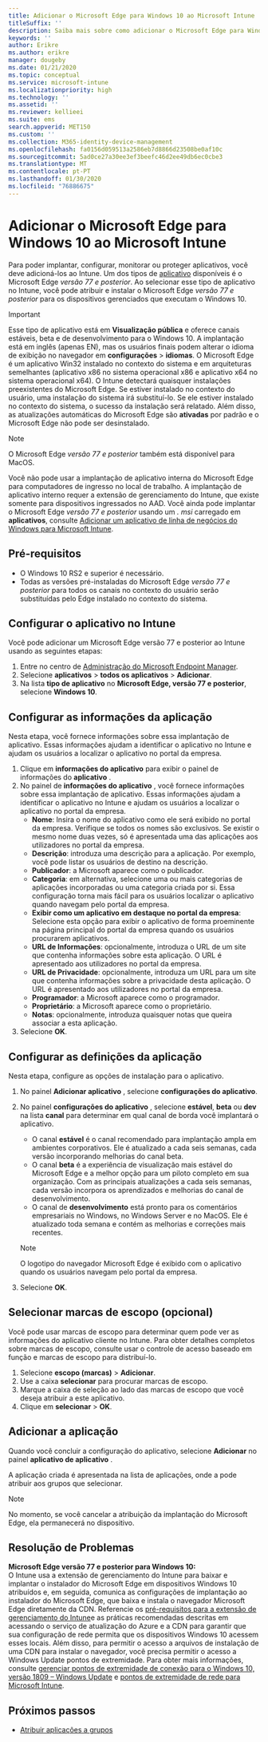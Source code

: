 ```yaml
---
title: Adicionar o Microsoft Edge para Windows 10 ao Microsoft Intune
titleSuffix: ''
description: Saiba mais sobre como adicionar o Microsoft Edge para Windows ao Microsoft Intune.
keywords: ''
author: Erikre
ms.author: erikre
manager: dougeby
ms.date: 01/21/2020
ms.topic: conceptual
ms.service: microsoft-intune
ms.localizationpriority: high
ms.technology: ''
ms.assetid: ''
ms.reviewer: kellieei
ms.suite: ems
search.appverid: MET150
ms.custom: ''
ms.collection: M365-identity-device-management
ms.openlocfilehash: fa0156d059513a2586eb7d8866d23508be0af10c
ms.sourcegitcommit: 5ad0ce27a30ee3ef3beefc46d2ee49db6ec0cbe3
ms.translationtype: MT
ms.contentlocale: pt-PT
ms.lasthandoff: 01/30/2020
ms.locfileid: "76886675"
---
```

# <a name="add-microsoft-edge-for-windows-10-to-microsoft-intune"></a>Adicionar o Microsoft Edge para Windows 10 ao Microsoft Intune

Para poder implantar, configurar, monitorar ou proteger aplicativos, você deve adicioná-los ao Intune. Um dos tipos de [aplicativo](~/apps/apps-add.md#app-types-in-microsoft-intune) disponíveis é o Microsoft Edge *versão 77 e posterior*. Ao selecionar esse tipo de aplicativo no Intune, você pode atribuir e instalar o Microsoft Edge *versão 77 e posterior* para os dispositivos gerenciados que executam o Windows 10.

> [!IMPORTANT]
> Esse tipo de aplicativo está em **Visualização pública** e oferece canais estáveis, beta e de desenvolvimento para o Windows 10. A implantação está em inglês (apenas EN), mas os usuários finais podem alterar o idioma de exibição no navegador em **configurações** > **idiomas**. O Microsoft Edge é um aplicativo Win32 instalado no contexto do sistema e em arquiteturas semelhantes (aplicativo x86 no sistema operacional x86 e aplicativo x64 no sistema operacional x64). O Intune detectará quaisquer instalações preexistentes do Microsoft Edge. Se estiver instalado no contexto do usuário, uma instalação do sistema irá substituí-lo. Se ele estiver instalado no contexto do sistema, o sucesso da instalação será relatado. Além disso, as atualizações automáticas do Microsoft Edge são **ativadas** por padrão e o Microsoft Edge não pode ser desinstalado.

> [!NOTE]
> O Microsoft Edge *versão 77 e posterior* também está disponível para MacOS.
> 
> Você não pode usar a implantação de aplicativo interna do Microsoft Edge para computadores de ingresso no local de trabalho. A implantação de aplicativo interno requer a extensão de gerenciamento do Intune, que existe somente para dispositivos ingressados no AAD. Você ainda pode implantar o Microsoft Edge *versão 77 e posterior* usando um *. msi* carregado em **aplicativos**, consulte [Adicionar um aplicativo de linha de negócios do Windows para Microsoft Intune](~/apps/lob-apps-windows.md).

## <a name="prerequisites"></a>Pré-requisitos
- O Windows 10 RS2 e superior é necessário.
- Todas as versões pré-instaladas do Microsoft Edge *versão 77 e posterior* para todos os canais no contexto do usuário serão substituídas pelo Edge instalado no contexto do sistema.

## <a name="configure-the-app-in-intune"></a>Configurar o aplicativo no Intune
Você pode adicionar um Microsoft Edge versão 77 e posterior ao Intune usando as seguintes etapas:

1. Entre no centro de [Administração do Microsoft Endpoint Manager](https://go.microsoft.com/fwlink/?linkid=2109431).
2. Selecione **aplicativos** > **todos os aplicativos** > **Adicionar**.
3. Na lista **tipo de aplicativo** no **Microsoft Edge, versão 77 e posterior**, selecione **Windows 10**.

## <a name="configure-app-information"></a>Configurar as informações da aplicação
Nesta etapa, você fornece informações sobre essa implantação de aplicativo. Essas informações ajudam a identificar o aplicativo no Intune e ajudam os usuários a localizar o aplicativo no portal da empresa.

1. Clique em **informações do aplicativo** para exibir o painel de informações do **aplicativo** .
2. No painel de **informações do aplicativo** , você fornece informações sobre essa implantação de aplicativo. Essas informações ajudam a identificar o aplicativo no Intune e ajudam os usuários a localizar o aplicativo no portal da empresa.
    - **Nome**: Insira o nome do aplicativo como ele será exibido no portal da empresa. Verifique se todos os nomes são exclusivos. Se existir o mesmo nome duas vezes, só é apresentada uma das aplicações aos utilizadores no portal da empresa.
    - **Descrição**: introduza uma descrição para a aplicação. Por exemplo, você pode listar os usuários de destino na descrição.
    - **Publicador**: a Microsoft aparece como o publicador.
    - **Categoria**: em alternativa, selecione uma ou mais categorias de aplicações incorporadas ou uma categoria criada por si. Essa configuração torna mais fácil para os usuários localizar o aplicativo quando navegam pelo portal da empresa.
    - **Exibir como um aplicativo em destaque no portal da empresa**: Selecione esta opção para exibir o aplicativo de forma proeminente na página principal do portal da empresa quando os usuários procurarem aplicativos.
    - **URL de Informações**: opcionalmente, introduza o URL de um site que contenha informações sobre esta aplicação. O URL é apresentado aos utilizadores no portal da empresa.
    - **URL de Privacidade**: opcionalmente, introduza um URL para um site que contenha informações sobre a privacidade desta aplicação. O URL é apresentado aos utilizadores no portal da empresa.
    - **Programador**: a Microsoft aparece como o programador.
    - **Proprietário**: a Microsoft aparece como o proprietário.
    - **Notas**: opcionalmente, introduza quaisquer notas que queira associar a esta aplicação.
3. Selecione **OK**.

## <a name="configure-app-settings"></a>Configurar as definições da aplicação
Nesta etapa, configure as opções de instalação para o aplicativo.

1. No painel **Adicionar aplicativo** , selecione **configurações do aplicativo**.
2. No painel **configurações do aplicativo** , selecione **estável**, **beta** ou **dev** na lista **canal** para determinar em qual canal de borda você implantará o aplicativo.
    - O canal **estável** é o canal recomendado para implantação ampla em ambientes corporativos. Ele é atualizado a cada seis semanas, cada versão incorporando melhorias do canal beta.
    - O canal **beta** é a experiência de visualização mais estável do Microsoft Edge e a melhor opção para um piloto completo em sua organização. Com as principais atualizações a cada seis semanas, cada versão incorpora os aprendizados e melhorias do canal de desenvolvimento.
    - O canal de **desenvolvimento** está pronto para os comentários empresariais no Windows, no Windows Server e no MacOS. Ele é atualizado toda semana e contém as melhorias e correções mais recentes.

    > [!NOTE]
    > O logotipo do navegador Microsoft Edge é exibido com o aplicativo quando os usuários navegam pelo portal da empresa.

3.  Selecione **OK**.

## <a name="select-scope-tags-optional"></a>Selecionar marcas de escopo (opcional)
Você pode usar marcas de escopo para determinar quem pode ver as informações do aplicativo cliente no Intune. Para obter detalhes completos sobre marcas de escopo, consulte usar o controle de acesso baseado em função e marcas de escopo para distribuí-lo.
1.  Selecione **escopo (marcas)**  > **Adicionar**.
2.  Use a caixa **selecionar** para procurar marcas de escopo.
3.  Marque a caixa de seleção ao lado das marcas de escopo que você deseja atribuir a este aplicativo.
4.  Clique em **selecionar** > **OK**.

## <a name="add-the-app"></a>Adicionar a aplicação
Quando você concluir a configuração do aplicativo, selecione **Adicionar** no painel **aplicativo de aplicativo** . 

A aplicação criada é apresentada na lista de aplicações, onde a pode atribuir aos grupos que selecionar. 

> [!NOTE]
> No momento, se você cancelar a atribuição da implantação do Microsoft Edge, ela permanecerá no dispositivo.

## <a name="troubleshooting"></a>Resolução de Problemas
**Microsoft Edge versão 77 e posterior para Windows 10:**<br>
O Intune usa a extensão de gerenciamento do Intune para baixar e implantar o instalador do Microsoft Edge em dispositivos Windows 10 atribuídos e, em seguida, comunica as configurações de implantação ao instalador do Microsoft Edge, que baixa e instala o navegador Microsoft Edge diretamente da CDN. Referencie os [pré-requisitos para a extensão de gerenciamento do Intune](~/apps/intune-management-extension.md#prerequisites)e as práticas recomendadas descritas em acessando o serviço de atualização do Azure e a CDN para garantir que sua configuração de rede permita que os dispositivos Windows 10 acessem esses locais. Além disso, para permitir o acesso a arquivos de instalação de uma CDN para instalar o navegador, você precisa permitir o acesso a Windows Update pontos de extremidade. Para obter mais informações, consulte [gerenciar pontos de extremidade de conexão para o Windows 10, versão 1809 – Windows Update](https://docs.microsoft.com/windows/privacy/manage-windows-1809-endpoints#windows-update) e [pontos de extremidade de rede para Microsoft Intune](~/fundamentals/intune-endpoints.md).

## <a name="next-steps"></a>Próximos passos
- [Atribuir aplicações a grupos](~/apps/apps-deploy.md)
